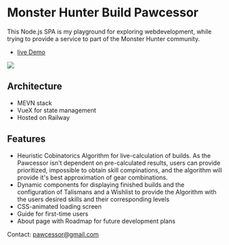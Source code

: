 # Monster Hunter Build Pawcessor

This Node.js SPA is my playground for exploring webdevelopment, while trying to provide a service to part of the Monster Hunter community.

- [live Demo](https://mhbuildpawcessor.com/)

![](https://github.com/Gepolter/mhGoApp/blob/master/mh-go-front/src/assets/Build-Example.png)

## Architecture

- MEVN stack
- VueX for state management
- Hosted on Railway

## Features

- Heuristic Cobinatorics Algorithm for live-calculation of builds. As the Pawcessor isn't dependent on pre-calculated results, users can provide prioritized, impossible to obtain skill compinations, and the algorithm will provide it's best approximation of gear combinations.
- Dynamic components for displaying finished builds and the configuration of Talismans and a Wishlist to provide the Algorithm with the users desired skills and their corresponding levels
- CSS-animated loading screen
- Guide for first-time users
- About page with Roadmap for future development plans

Contact: pawcessor@gmail.com

